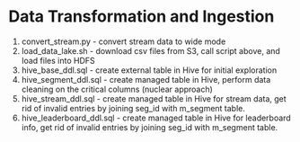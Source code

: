 # Data Transformation and Ingestion

1. convert_stream.py - convert stream data to wide mode
2. load_data_lake.sh - download csv files from S3, call script above, and load files into HDFS
3. hive_base_ddl.sql - create external table in Hive for initial exploration
4. hive_segment_ddl.sql - create managed table in Hive, perform data cleaning on the critical columns (nuclear approach)
5. hive_stream_ddl.sql - create managed table in Hive for stream data, get rid of invalid entries by joining seg_id with m_segment table.
6. hive_leaderboard_ddl.sql - create managed table in Hive for leaderboard info, get rid of invalid entries by joining seg_id with m_segment table.
